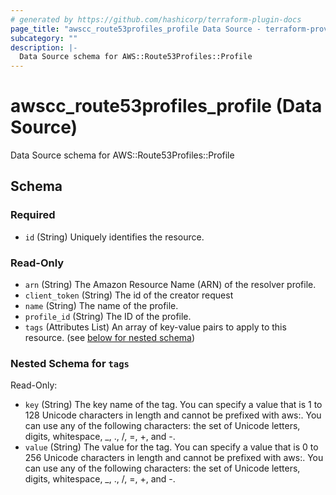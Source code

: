 ```yaml
---
# generated by https://github.com/hashicorp/terraform-plugin-docs
page_title: "awscc_route53profiles_profile Data Source - terraform-provider-awscc"
subcategory: ""
description: |-
  Data Source schema for AWS::Route53Profiles::Profile
---
```


# awscc_route53profiles_profile (Data Source)

Data Source schema for AWS::Route53Profiles::Profile



<!-- schema generated by tfplugindocs -->
## Schema

### Required

- `id` (String) Uniquely identifies the resource.

### Read-Only

- `arn` (String) The Amazon Resource Name (ARN) of the resolver profile.
- `client_token` (String) The id of the creator request
- `name` (String) The name of the profile.
- `profile_id` (String) The ID of the profile.
- `tags` (Attributes List) An array of key-value pairs to apply to this resource. (see [below for nested schema](#nestedatt--tags))

<a id="nestedatt--tags"></a>
### Nested Schema for `tags`

Read-Only:

- `key` (String) The key name of the tag. You can specify a value that is 1 to 128 Unicode characters in length and cannot be prefixed with aws:. You can use any of the following characters: the set of Unicode letters, digits, whitespace, _, ., /, =, +, and -.
- `value` (String) The value for the tag. You can specify a value that is 0 to 256 Unicode characters in length and cannot be prefixed with aws:. You can use any of the following characters: the set of Unicode letters, digits, whitespace, _, ., /, =, +, and -.
